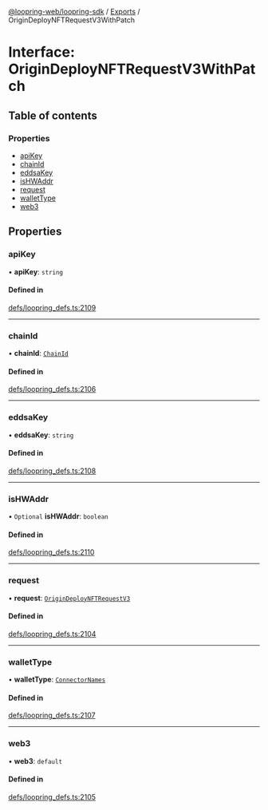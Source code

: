 [@loopring-web/loopring-sdk](../README.md) / [Exports](../modules.md) / OriginDeployNFTRequestV3WithPatch

# Interface: OriginDeployNFTRequestV3WithPatch

## Table of contents

### Properties

- [apiKey](OriginDeployNFTRequestV3WithPatch.md#apikey)
- [chainId](OriginDeployNFTRequestV3WithPatch.md#chainid)
- [eddsaKey](OriginDeployNFTRequestV3WithPatch.md#eddsakey)
- [isHWAddr](OriginDeployNFTRequestV3WithPatch.md#ishwaddr)
- [request](OriginDeployNFTRequestV3WithPatch.md#request)
- [walletType](OriginDeployNFTRequestV3WithPatch.md#wallettype)
- [web3](OriginDeployNFTRequestV3WithPatch.md#web3)

## Properties

### apiKey

• **apiKey**: `string`

#### Defined in

[defs/loopring_defs.ts:2109](https://github.com/Loopring/loopring_sdk/blob/18accaa/src/defs/loopring_defs.ts#L2109)

___

### chainId

• **chainId**: [`ChainId`](../enums/ChainId.md)

#### Defined in

[defs/loopring_defs.ts:2106](https://github.com/Loopring/loopring_sdk/blob/18accaa/src/defs/loopring_defs.ts#L2106)

___

### eddsaKey

• **eddsaKey**: `string`

#### Defined in

[defs/loopring_defs.ts:2108](https://github.com/Loopring/loopring_sdk/blob/18accaa/src/defs/loopring_defs.ts#L2108)

___

### isHWAddr

• `Optional` **isHWAddr**: `boolean`

#### Defined in

[defs/loopring_defs.ts:2110](https://github.com/Loopring/loopring_sdk/blob/18accaa/src/defs/loopring_defs.ts#L2110)

___

### request

• **request**: [`OriginDeployNFTRequestV3`](OriginDeployNFTRequestV3.md)

#### Defined in

[defs/loopring_defs.ts:2104](https://github.com/Loopring/loopring_sdk/blob/18accaa/src/defs/loopring_defs.ts#L2104)

___

### walletType

• **walletType**: [`ConnectorNames`](../enums/ConnectorNames.md)

#### Defined in

[defs/loopring_defs.ts:2107](https://github.com/Loopring/loopring_sdk/blob/18accaa/src/defs/loopring_defs.ts#L2107)

___

### web3

• **web3**: `default`

#### Defined in

[defs/loopring_defs.ts:2105](https://github.com/Loopring/loopring_sdk/blob/18accaa/src/defs/loopring_defs.ts#L2105)
